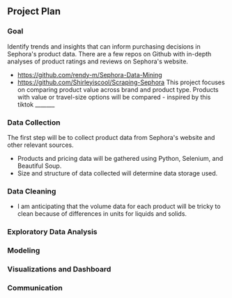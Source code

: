 ## Project Plan

### Goal

Identify trends and insights that can inform purchasing decisions in Sephora's product data.
There are a few repos on Github with in-depth analyses of product ratings and reviews on Sephora's website.
- https://github.com/rendy-m/Sephora-Data-Mining
- https://github.com/Shirleyiscool/Scraping-Sephora
This project focuses on comparing product value across brand and product type.
Products with value or travel-size options will be compared - inspired by this tiktok _______

### Data Collection
The first step will be to collect product data from Sephora's website and other relevant sources. 

- Products and pricing data will be gathered using Python, Selenium, and Beautiful Soup.
- Size and structure of data collected will determine data storage used.

### Data Cleaning

- I am anticipating that the volume data for each product will be tricky to clean because of differences in units for liquids and solids.

### Exploratory Data Analysis

### Modeling

### Visualizations and Dashboard 

### Communication


